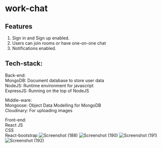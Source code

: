 # work-chat
## Features
  1. Sign in and Sign up enabled.
  2. Users can join rooms or have one-on-one chat
  3. Notifications enabled.
 
## Tech-stack:
   Back-end:\
   MongoDB: Document database to store user data\
   NodeJS: Runtime environment for javascript\
   ExpressJS: Running on the top of NodeJS
  
   Middle-ware:\
   Mongoose: Object Data Modelling for MongoDB\
   Cloudinary: For uploading images
 
   Front-end:\
   React JS\
   CSS\
   React-bootstrap
  ![Screenshot (188)](https://user-images.githubusercontent.com/77921246/176799849-61239d9b-f6d4-4230-8ecf-2e3f20e252e1.png)
  ![Screenshot (190)](https://user-images.githubusercontent.com/77921246/176799859-1e4d158c-48f7-419f-bcf0-c1fdd91a2d2e.png)
  ![Screenshot (191)](https://user-images.githubusercontent.com/77921246/176799867-0c6960bc-b2f5-42f6-aa97-58bfbaa29c1a.png)
  ![Screenshot (192)](https://user-images.githubusercontent.com/77921246/176799880-a85b33d5-4d2c-487b-8df5-c301b9383629.png)

